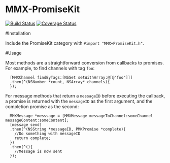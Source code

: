 # MMX-PromiseKit

[![Build Status](https://travis-ci.org/sethsamuel/MMX-PromiseKit.svg?branch=master)](https://travis-ci.org/sethsamuel/MMX-PromiseKit)
[![Coverage Status](https://coveralls.io/repos/sethsamuel/MMX-PromiseKit/badge.svg?branch=master&service=github)](https://coveralls.io/github/sethsamuel/MMX-PromiseKit?branch=master)

#Installation

Include the PromiseKit category with `#import "MMX+PromiseKit.h"`.

#Usage

Most methods are a straightforward conversion from callbacks to promises. For example, to find channels with tag `foo`:

```
  [MMXChannel findByTags:[NSSet setWithArray:@[@"foo"]]]
  .then(^(NSNumber *count, NSArray* channels){
  });
```

For message methods that return a `messageID` before executing the callback, a promise is returned with the `messageID` as the first argument, and the completion promise as the second: 

```
  MMXMessage *messsage = [MMXMessage messageToChannel:someChannel messageContent:someContent];
  [message send]
  .then(^(NSString *messageID, PMKPromise *complete){
    //Do something with messageID
    return complete;
  })
  .then(^(){
    //Message is now sent
  });
```
